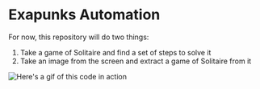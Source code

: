 # Exapunks Automation
 For now, this repository will do two things:
 1. Take a game of Solitaire and find a set of steps to solve it
 2. Take an image from the screen and extract a game of Solitaire from it

![Here's a gif of this code in action](https://i.imgur.com/mjwmnwt.gif)

